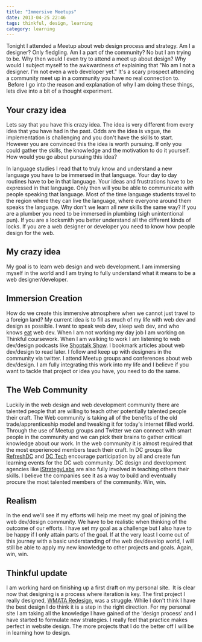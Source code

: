 ```yaml
---
title: "Immersive Meetups"
date: 2013-04-25 22:46
tags: thinkful, design, learning
category: learning 
---
```

Tonight I attended a Meetup about web design process and strategy. Am I a designer? Only fledgling. Am I a part of the community? No but I am trying to be. Why then would I even try to attend a meet up about design? Why would I subject myself to the awkwardness of explaining that "No am I not a designer. I'm not even a web developer yet." It's a scary prospect attending a community meet up in a community you have no real connection to.  Before I go into the reason and explanation of why I am doing these things, lets dive into a bit of a thought experiment.

<h2>Your crazy idea</h2>

Lets say that you have this crazy idea. The idea is very different from every idea that you have had in the past. Odds are the idea is vague, the implementation is challenging and you don't have the skills to start. However you are convinced this the idea is worth pursuing. If only you could gather the skills, the knowledge and the motivation to do it yourself. How would you go about pursuing this idea?

In language studies I read that to truly know and understand a new language you have to be immersed in that language. Your day to day routines have to be in that language. Your ideas and frustrations have to be expressed in that language. Only then will you be able to communicate with people speaking that language. Most of the time language students travel to the region where they can live the language, where everyone around them speaks the language. Why don't we learn all new skills the same way? If you are a plumber you need to be immersed in plumbing (sigh unintentional pun). If you are a locksmith you better understand all the different kinds of locks. If you are a web designer or developer you need to know how people design for the web.

<h2>My crazy idea</h2>


My goal is to learn web design and web development. I am immersing myself in the world and I am trying to fully understand what it means to be a web designer/developer. 

<h2>Immersion Creation</h2>


How do we create this immersive atmosphere when we cannot just travel to a foreign land? My current idea is to fill as much of my life with web dev and design as possible. I want to speak web dev, sleep web dev, and who knows [eat](http://www.meetup.com/TechBreakfast/) web dev. When I am not working my day job I am working on Thinkful coursework. When I am walking to work I am listening to web dev/design podcasts like [Shoptalk Show](http://shoptalkshow.com/). I bookmark articles about web dev/design to read later. I follow and keep up with designers in the community via twitter. I attend Meetup groups and conferences about web dev/design. I am fully integrating this work into my life and I believe if you want to tackle that project or idea you have, you need to do the same.

<h2>The Web Community</h2>

Luckily in the web design and web development community there are talented people that are willing to teach other potentially talented people their craft. The Web community is taking all of the benefits of the old trade/apprenticeship model and tweaking it for today's internet filled world. Through the use of Meetup groups and Twitter we can connect with smart people in the community and we can pick their brains to gather critical knowledge about our work. In the web community it is almost required that the most experienced members teach their craft. In DC groups like [RefreshDC](http://refresh-dc.org/) and [DC Tech](https://www.facebook.com/groups/washdctech/#) encourage participation by all and create fun learning events for the DC web community. DC design and development agencies like [iStrategyLabs](http://istrategylabs.com/) are also fully involved in teaching others their skills. I believe the companies see it as a way to build and eventually procure the most talented members of the community. Win, win. 

<h2>Realism</h2>

In the end we'll see if my efforts will help me meet my goal of joining the web dev/design community. We have to be realistic when thinking of the outcome of our efforts. I have set my goal as a challenge but I also have to be happy if I only attain parts of the goal. If at the very least I come out of this journey with a basic understanding of the web dev/develop world, I will still be able to apply my new knowledge to other projects and goals. Again, win, win.

<h2>Thinkful update</h2>

I am working hard on finishing up a first draft on my personal site.  It is clear now that designing is a process where iteration is key. The first project I really designed, [WMATA Redesign](http://blog.albino-squirrel.com/blog/2013/04/20/wmata-nextbus-redesign/), was a struggle. While I don't think I have the best design I do think it is a step in the right direction. For my personal site I am taking all the knowledge I have gained of the 'design process' and I have started to formulate new strategies. I really feel that practice makes perfect in website design. The more projects that I do the better off I will be in learning how to design.

